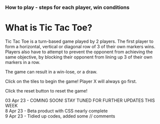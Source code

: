 
### How to play - steps for each player, win conditions


# What is Tic Tac Toe?

Tic Tac Toe is a turn-based game played by 2 players. The first player to form a horizontal, vertical or diagonal row of 3 of their own markers wins. Players also have to attempt to prevent the opponent from achieving the same objective, by blocking their opponent from lining up 3 of their own markers in a row. 

The game can result in a win-lose, or a draw. 

Click on the tiles to begin the game! Player X will always go first.

Click the reset button to reset the game!


03 Apr 23 - COMING SOON! STAY TUNED FOR FURTHER UPDATES THIS WEEK  
8 Apr 23 - Beta product with CSS nearly complete\
9 Apr 23 - Tidied up codes, added some // comments

